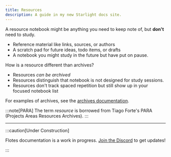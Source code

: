 ```yaml
---
title: Resources
description: A guide in my new Starlight docs site.
---
```



A resource notebook might be anything you need to keep note of, but **don't** need to study.
- Reference material like links, sources, or authors
- A scratch pad for future ideas, todo items, or drafts
- A notebook you might study in the future but have put on pause.

How is a resource different than archives?
- Resources *can be archived*
- Resources distinguish that notebook is not designed for study sessions.
- Resources don't track spaced repetition but still show up in your focused notebook list

For examples of archives, see the [archives documentation](https://docs.flotes.app/guides/archives).


:::note[PARA]
The term *resource* is borrowed from Tiago Forte's PARA (Projects Areas Resources Archives).
:::

---

:::caution[Under Construction]

Flotes documentation is a work in progress. 
[Join the Discord](https://discord.com/invite/qKaKeGT8sZ) to get updates!

:::

